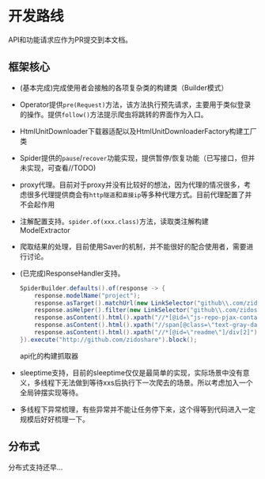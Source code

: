 # 开发路线

API和功能请求应作为PR提交到本文档。

## 框架核心

* (基本完成)完成使用者会接触的各项复杂类的构建类（Builder模式）

* Operator提供`pre(Request)`方法，该方法执行预先请求，主要用于类似登录的操作。提供`follow()`方法提示爬虫将跳转的界面作为入口。

* HtmlUnitDownloader下载器适配以及HtmlUnitDownloaderFactory构建工厂类

* Spider提供的`pause`/`recover`功能实现，提供暂停/恢复功能（已写接口，但并未实现，可查看//TODO)

* proxy代理。目前对于proxy并没有比较好的想法，因为代理的情况很多，考虑很多代理提供商会有`http隧道`和`直接ip`等多种代理方式。目前代理配置了并不会起作用

* 注解配置支持。`spider.of(xxx.class)`方法，读取类注解构建ModelExtractor

* 爬取结果的处理，目前使用Saver的机制，并不能很好的配合使用者，需要进行讨论。

* (已完成)ResponseHandler支持。

    ```java
    SpiderBuilder.defaults().of(response -> {
        response.modelName("project");
        response.asTarget().matchUrl(new LinkSelector("github\\.com/zidoshare/[^/]*$"));
        response.asHelper().filter(new LinkSelector("github\\.com/zidoshare/[^/]*$"));
        response.asContent().html().xpath("//*[@id=\"js-repo-pjax-container\"]/div[1]/div/h1/strong/a").text().save("title");
        response.asContent().html().xpath("//span[@class=\"text-gray-dark mr-2\"]").text().save("description");
        response.asContent().html().xpath("//*[@id=\"readme\"]/div[2]").text().save("readme");
    }).execute("http://github.com/zidoshare").block();
    ```
    api化的构建抓取器

* sleeptime支持，目前的sleeptime仅仅是最简单的实现，实际场景中没有意义，多线程下无法做到等待xxs后执行下一次爬去的场景。所以考虑加入一个全局钟摆实现等待。

* 多线程下异常梳理，有些异常并不能让任务停下来，这个得等到代码进入一定规模后好好梳理一下。

## 分布式

分布式支持还早...